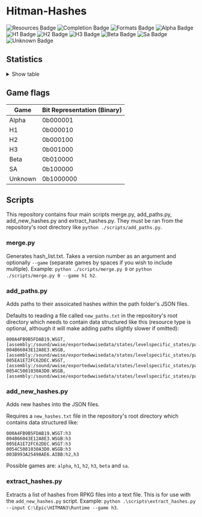 # Hitman-Hashes
<!-- BADGES_START -->
![Resources Badge](https://img.shields.io/badge/Total%20Resources-1,553,063-blue.svg)
![Completion Badge](https://img.shields.io/badge/Total%20Completion-79.22%25-yellow.svg)
![Formats Badge](https://img.shields.io/badge/Formats%20completed-18/69-blue.svg)
![Alpha Badge](https://img.shields.io/badge/Alpha%20Completion-100.00%25-green.svg)
![H1 Badge](https://img.shields.io/badge/H1%20Completion-82.17%25-yellow.svg)
![H2 Badge](https://img.shields.io/badge/H2%20Completion-82.45%25-yellow.svg)
![H3 Badge](https://img.shields.io/badge/H3%20Completion-80.23%25-yellow.svg)
![Beta Badge](https://img.shields.io/badge/Beta%20Completion-50.08%25-red.svg)
![Sa Badge](https://img.shields.io/badge/Sa%20Completion-90.81%25-green.svg)
![Unknown Badge](https://img.shields.io/badge/Unknown%20Completion-67.31%25-red.svg)
<!-- BADGES_END -->
## Statistics
<details>
<summary>Show table</summary>

<!-- STATISTICS_TABLE_START -->
|File Type|Total Resources|Correct Paths|Correct Percentage|Hints|Hint Percentage|
|---------|---------------|-------------|------------------|-----|---------------|
|AIBB     |1              |1            |100.00%           |0    |0.00%          |
|AIBX     |1              |1            |100.00%           |0    |0.00%          |
|AIBZ     |5              |5            |100.00%           |0    |0.00%          |
|AIRG     |50             |50           |100.00%           |0    |0.00%          |
|ALOC     |26258          |16534        |62.97%            |0    |0.00%          |
|ASEB     |5817           |1703         |29.28%            |0    |0.00%          |
|ASET     |13488          |6163         |45.69%            |0    |0.00%          |
|ASVA     |277            |267          |96.39%            |9    |3.25%          |
|ATMD     |16911          |6458         |38.19%            |0    |0.00%          |
|BMSK     |59             |38           |64.41%            |0    |0.00%          |
|BORG     |6967           |2621         |37.62%            |0    |0.00%          |
|BOXC     |40             |40           |100.00%           |0    |0.00%          |
|CBLU     |2646           |2646         |100.00%           |0    |0.00%          |
|CLNG     |4              |0            |0.00%             |0    |0.00%          |
|CPPT     |2646           |2646         |100.00%           |0    |0.00%          |
|CRMD     |55             |49           |89.09%            |1    |1.82%          |
|DITL     |4              |0            |0.00%             |0    |0.00%          |
|DLGE     |48637          |46016        |94.61%            |2371 |4.87%          |
|DSWB     |5              |0            |0.00%             |5    |100.00%        |
|ECPB     |2834           |0            |0.00%             |0    |0.00%          |
|ECPT     |2834           |0            |0.00%             |0    |0.00%          |
|ENUM     |2              |1            |50.00%            |1    |50.00%         |
|ERES     |270            |266          |98.52%            |3    |1.11%          |
|FXAC     |4              |4            |100.00%           |0    |0.00%          |
|FXAS     |349991         |349282       |99.80%            |0    |0.00%          |
|GFXF     |41             |41           |100.00%           |0    |0.00%          |
|GFXI     |11808          |9178         |77.73%            |1387 |11.75%         |
|GFXV     |318            |119          |37.42%            |196  |61.64%         |
|GIDX     |1              |1            |100.00%           |0    |0.00%          |
|HIKC     |2              |2            |100.00%           |0    |0.00%          |
|JSON     |3119           |1467         |47.03%            |1406 |45.08%         |
|LINE     |32118          |25882        |80.58%            |1479 |4.60%          |
|LOCM     |16             |14           |87.50%            |0    |0.00%          |
|LOCR     |9630           |6531         |67.82%            |500  |5.19%          |
|MATB     |5451           |4801         |88.08%            |644  |11.81%         |
|MATE     |1102           |833          |75.59%            |0    |0.00%          |
|MATI     |18661          |17377        |93.12%            |1261 |6.76%          |
|MATT     |5450           |4800         |88.07%            |644  |11.82%         |
|MJBA     |19585          |7363         |37.60%            |0    |0.00%          |
|MRTN     |2248           |1073         |47.73%            |0    |0.00%          |
|MRTR     |853            |85           |9.96%             |0    |0.00%          |
|NAVP     |78             |76           |97.44%            |1    |1.28%          |
|ORES     |9              |7            |77.78%            |0    |0.00%          |
|PREL     |142            |142          |100.00%           |0    |0.00%          |
|PRIM     |42738          |21860        |51.15%            |222  |0.52%          |
|REPO     |2              |2            |100.00%           |0    |0.00%          |
|RTLV     |142            |0            |0.00%             |137  |96.48%         |
|SCDA     |877            |818          |93.27%            |0    |0.00%          |
|SDEF     |501            |501          |100.00%           |0    |0.00%          |
|TBLU     |55989          |39329        |70.24%            |16455|29.39%         |
|TELI     |65278          |34674        |53.12%            |0    |0.00%          |
|TEMP     |85540          |58342        |68.20%            |26897|31.44%         |
|TEXD     |43336          |32257        |74.43%            |39   |0.09%          |
|TEXT     |44115          |32602        |73.90%            |336  |0.76%          |
|UICB     |393            |393          |100.00%           |0    |0.00%          |
|UICT     |393            |393          |100.00%           |0    |0.00%          |
|VIDB     |95             |0            |0.00%             |94   |98.95%         |
|VTXD     |11307          |8695         |76.90%            |0    |0.00%          |
|WBNK     |845            |815          |96.45%            |0    |0.00%          |
|WMDA     |9              |9            |100.00%           |0    |0.00%          |
|WSGB     |142            |131          |92.25%            |11   |7.75%          |
|WSGT     |142            |131          |92.25%            |11   |7.75%          |
|WSWB     |61             |46           |75.41%            |15   |24.59%         |
|WSWT     |66             |46           |69.70%            |20   |30.30%         |
|WWEM     |381513         |263668       |69.11%            |85032|22.29%         |
|WWES     |185980         |185980       |100.00%           |0    |0.00%          |
|WWEV     |26075          |18867        |72.36%            |6227 |23.88%         |
|WWFX     |17082          |16189        |94.77%            |0    |0.00%          |
|YSHP     |4              |3            |75.00%            |1    |25.00%         |
<!-- STATISTICS_TABLE_END -->
</details>

## Game flags
| Game    | Bit Representation (Binary) |
| ------- | --------------------------- |
| Alpha   | 0b000001                    |
| H1      | 0b000010                    |
| H2      | 0b000100                    |
| H3      | 0b001000                    |
| Beta    | 0b010000                    |
| SA      | 0b100000                    |
| Unknown | 0b1000000                   |

## Scripts
This repository contains four main scripts merge.py, add_paths.py, add_new_hashes.py and extract_hashes.py. They must be ran from the repository's root directory like `python ./scripts/add_paths.py`.

### merge.py
Generates hash_list.txt. Takes a version number as an argument and optionally `--game` (separate games by spaces if you wish to include multiple). Example: `python ./scripts/merge.py 0` or `python ./scripts/merge.py 0 --game h1 h2`.

### add_paths.py
Adds paths to their assoicated hashes within the path folder's JSON files.

Defaults to reading a file called `new_paths.txt` in the repository's root directory which needs to contain data structured like this (resource type is optional, although it will make adding paths slightly slower if omitted):

```
000A4FB9B5FDAB19.WSGT,[assembly:/sound/wwise/exportedwwisedata/states/levelspecific_states/paris/fashionshowmusic_level_state.wwisestategroup].pc_entitytype
004B66043E12A8E3.WSGB,[assembly:/sound/wwise/exportedwwisedata/states/levelspecific_states/paris/fashionshowmusic_level_state.wwisestategroup].pc_entityblueprint
005EA1E72FC62DEC.WSGT,[assembly:/sound/wwise/exportedwwisedata/states/levelspecific_states/paris/paris_rain_puddle_state.wwisestategroup].pc_entitytype
0054C5081030A3D0.WSGB,[assembly:/sound/wwise/exportedwwisedata/states/levelspecific_states/paris/paris_rain_puddle_state.wwisestategroup].pc_entityblueprint
```

### add_new_hashes.py
Adds new hashes into the JSON files.

Requires a `new_hashes.txt` file in the repository's root directory which contains data structured like:

```
000A4FB9B5FDAB19.WSGT:h3
004B66043E12A8E3.WSGB:h3
005EA1E72FC62DEC.WSGT:h3
0054C5081030A3D0.WSGB:h3
003B993A25498AE6.AIBB:h2,h3
```

Possible games are: `alpha`, `h1`, `h2`, `h3`, `beta` and `sa`.

### extract_hashes.py
Extracts a list of hashes from RPKG files into a text file. This is for use with the `add_new_hashes.py` script. Example: `python .\scripts\extract_hashes.py --input C:\Epic\HITMAN3\Runtime --game h3`.